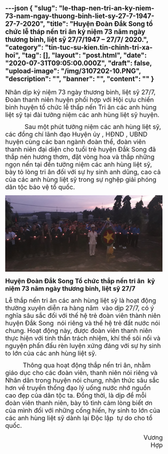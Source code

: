 ---json
{
    "slug": "le-thap-nen-tri-an-ky-niem-73-nam-ngay-thuong-binh-liet-sy-27-7-1947-27-7-2020",
    "title": "Huyện Đoàn Đắk Song tổ chức lễ tháp nến tri ân kỷ niệm 73 năm ngày  thương binh, liệt sỹ 27/7/1947 – 27/7/ 2020.",
    "category": "tin-tuc-su-kien.tin-chinh-tri-xa-hoi",
    "tag": [],
    "layout": "post.html",
    "date": "2020-07-31T09:05:00.000Z",
    "draft": false,
    "upload-image": "/img/3107202-10.PNG",
    "description": "",
    "banner": "",
    "__content__": ""
}
---
<p><span style="font-size:15.0pt">Nh&acirc;n dịp kỷ niệm 73 ng&agrave;y thương binh, liệt sỹ 27/7, Đo&agrave;n thanh ni&ecirc;n huyện phối hợp với Hội cựu chiến binh huyện tổ chức lễ thấp nến Tri &acirc;n c&aacute;c anh h&ugrave;ng liệt sỹ tại đ&agrave;i tưởng niệm c&aacute;c anh h&ugrave;ng liệt sỹ huyện. </span></p>

<p><span style="font-size:15.0pt">&nbsp;&nbsp;&nbsp;&nbsp;&nbsp;&nbsp;&nbsp;&nbsp;&nbsp; &nbsp;Sau một ph&uacute;t tưởng niệm c&aacute;c anh h&ugrave;ng liệt sỹ, c&aacute;c đồng ch&iacute; l&atilde;nh đạo Huyện ủy , HĐND , UBND&nbsp; huyện c&ugrave;ng c&aacute;c ban ng&agrave;nh đo&agrave;n thể, đo&agrave;n vi&ecirc;n thanh ni&ecirc;n đại diện cho tuổi trẻ huyện Đắk Song đ&atilde; thắp n&eacute;n hương thơm, đặt v&ograve;ng hoa v&agrave; thắp những ngọn nến tại đền tưởng niệm c&aacute;c anh h&ugrave;ng liệt sỹ, b&agrave;y tỏ l&ograve;ng tri &acirc;n đối với sự hy sinh anh dũng, cao cả của c&aacute;c anh h&ugrave;ng liệt sỹ trong sự nghệp giải ph&oacute;ng d&acirc;n tộc bảo vệ tổ quốc.</span></p>

<p style="text-align:center"><img alt="" src="/img/3107202-10.PNG" /></p>

<p><strong><span style="font-size:15.0pt">Huyện Đo&agrave;n Đắk Song Tổ chức thắp nến tri &acirc;n&nbsp; kỷ niệm 73 năm ng&agrave;y thương binh, liệt sỹ 27/7 </span></strong></p>

<p><span style="font-size:15.0pt">Lễ thắp nến tri &acirc;n c&aacute;c anh h&ugrave;ng liệt sỹ l&agrave; hoạt động thường xuy&ecirc;n diễn ra h&agrave;ng năm &nbsp;v&agrave;o dịp 27/7, c&oacute; &yacute; nghĩa s&acirc;u sắc đối với thế hệ trẻ đo&agrave;n vi&ecirc;n th&agrave;nh ni&ecirc;n huyện Đắk Song&nbsp; n&oacute;i ri&ecirc;ng v&agrave; thế hệ trẻ đất nước n&oacute;i chung. Hoạt động n&agrave;y, được đo&agrave;n vi&ecirc;n thanh ni&ecirc;n thực hiện với tinh thần tr&aacute;ch nhiệm, kh&iacute; thế s&ocirc;i nổi v&agrave; nguyện phấn đấu r&egrave;n luyện xứng đ&aacute;ng với sự hy sinh to lớn của c&aacute;c anh h&ugrave;ng liệt sỹ. </span></p>

<p><span style="font-size:15.0pt">&nbsp;&nbsp;&nbsp;&nbsp;&nbsp;&nbsp;&nbsp;&nbsp;&nbsp; Th&ocirc;ng qua hoạt động thắp nến tri &acirc;n, nhằm gi&aacute;o dục cho c&aacute;c đo&agrave;n vi&ecirc;n, thanh ni&ecirc;n n&oacute;i ri&ecirc;ng v&agrave; Nh&acirc;n d&acirc;n trong huyện n&oacute;i chung, nhận thức s&acirc;u sắc hơn về truyền thống đạo l&yacute; uống nước nhớ nguồn cao đẹp của d&acirc;n tộc ta. Đồng thời, l&agrave; dịp để mỗi đo&agrave;n vi&ecirc;n thanh ni&ecirc;n, b&agrave;y tỏ t&igrave;nh cảm l&ograve;ng biết ơn của m&igrave;nh đối với những cống hiến, hy sinh to lớn của c&aacute;c anh h&ugrave;ng liệt sỹ d&agrave;nh lại Độc lập &nbsp;tự do cho tổ quốc.</span></p>

<p style="text-align:right"><span style="font-size:15.0pt">&nbsp;&nbsp;&nbsp;&nbsp;&nbsp;&nbsp;&nbsp;&nbsp;&nbsp;&nbsp;&nbsp;&nbsp;&nbsp;&nbsp;&nbsp;&nbsp;&nbsp;&nbsp;&nbsp;&nbsp;&nbsp;&nbsp;&nbsp;&nbsp;&nbsp;&nbsp;&nbsp;&nbsp;&nbsp;&nbsp;&nbsp;&nbsp;&nbsp;&nbsp;&nbsp;&nbsp;&nbsp;&nbsp;&nbsp;&nbsp;&nbsp;&nbsp;&nbsp;&nbsp;&nbsp;&nbsp;&nbsp;&nbsp;&nbsp;&nbsp;&nbsp;&nbsp;&nbsp;&nbsp;&nbsp;&nbsp;&nbsp;&nbsp;&nbsp;&nbsp;&nbsp;&nbsp;&nbsp;&nbsp;&nbsp;&nbsp;&nbsp;&nbsp;&nbsp;&nbsp;&nbsp;&nbsp;&nbsp;&nbsp;&nbsp;&nbsp; Vương Hợp </span></p>
